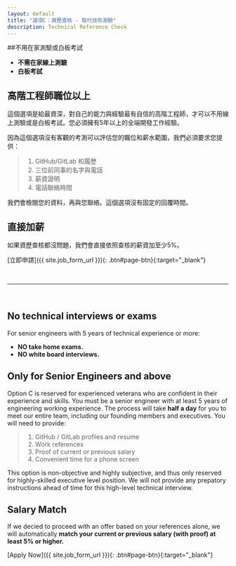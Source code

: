 ```yaml
---
layout: default
title: "選項C：資歷查核 - 取代技術測驗"
description: Technical Reference Check
---
```


##不用在家測驗或白板考試

* **不需在家線上測驗**
* **白板考試**

## 高階工程師職位以上

這個選項是給最資深，對自己的能力與經驗最有自信的高階工程師，才可以不用線上測驗或是白板考試。您必須擁有5年以上的全端開發工作經驗。

因為這個選項沒有客觀的考測可以評估您的職位和薪水範圍，我們必須要求您提供：

> 1. GitHub/GitLab 和履歷
> 2. 三位前同事的名字與電話
> 3. 薪資證明
> 4. 電話聯絡時間

我們會檢閱您的資料，再與您聯絡。這個選項沒有固定的回覆時間。

## 直接加薪

如果資歷查核都沒問題，我們會直接依照查核的薪資加至少5%。

[立即申請]({{ site.job_form_url }}){: .btn#page-btn}{:target="_blank"}


<br>

---

<br>

## No technical interviews or exams

For senior engineers with 5 years of technical experience or more:

* **NO take home exams.**
* **NO white board interviews.**

## Only for Senior Engineers and above

Option C is reserved for experienced veterans who are confident in their experience and skills. You must be a senior engineer with at least 5 years of engineering working experience. The process will take **half a day** for you to meet our entire team, including our founding members and executives. You will need to provide:

> 1. GitHub / GitLab profiles and resume
> 2. Work references
> 3. Proof of current or previous salary
> 4. Convenient time for a phone screen

This option is non-objective and highly subjective, and thus only reserved for highly-skilled executive level position. We will not provide any prepatory instructions ahead of time for this high-level technical interview.

## Salary Match

If we decied to proceed with an offer based on your references alone, we will automatically **match your current or previous salary (with proof) at least 5% or higher.**

[Apply Now]({{ site.job_form_url }}){: .btn#page-btn}{:target="_blank"}

<br>